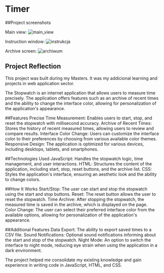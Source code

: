 # Timer
##Project screenshots

Main view:
![main_view](https://github.com/user-attachments/assets/3ee68c53-8227-4ea5-b492-98ad3e145c99)

Instruction window:
![instrukcja](https://github.com/user-attachments/assets/ed281e87-ff99-464e-b6c5-81cb13d5d230)

Archive screen:
![archiwum](https://github.com/user-attachments/assets/6a41616a-90e5-4161-9b6a-92f3aa588ad2)


## Project Reflection

This project was built during my Masters. It was my addicional learning and projects in web application sector.

The Stopwatch is an internet application that allows users to measure time precisely. The application offers features such as an archive of recent times and the ability to change the interface color, allowing for personalization of the application's appearance.


##Features
Precise Time Measurement: Enables users to start, stop, and reset the stopwatch with millisecond accuracy.
Archive of Recent Times: Stores the history of recent measured times, allowing users to review and compare results.
Interface Color Change: Users can customize the interface color to their preferences by choosing from various available color themes.
Responsive Design: The application is optimized for various devices, including desktops, tablets, and smartphones.


##Technologies Used
JavaScript: Handles the stopwatch logic, time management, and user interactions.
HTML: Structures the content of the application, including start, stop, reset buttons, and the archive list.
CSS: Styles the application's interface, ensuring an aesthetic look and the ability to change colors.


##How It Works
Start/Stop: The user can start and stop the stopwatch using the start and stop buttons.
Reset: The reset button allows the user to reset the stopwatch.
Time Archive: After stopping the stopwatch, the measured time is saved in the archive, which is displayed on the page.
Color Change: The user can select their preferred interface color from the available options, allowing for personalization of the application's appearance.


##Additional Features
Data Export: The ability to export saved times to a CSV file.
Sound Notifications: Optional sound notifications informing about the start and stop of the stopwatch.
Night Mode: An option to switch the interface to night mode, reducing eye strain when using the application in a dark environment.

The project helped me consolidate my existing knowledge and gain experience in writing code in JavaScript, HTML, and CSS. 

